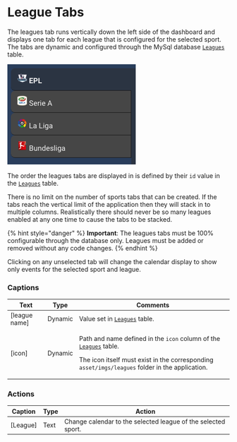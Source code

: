 # League Tabs

The leagues tab runs vertically down the left side of the dashboard and displays one tab for each league that is configured for the selected sport. The tabs are dynamic and configured through the MySql database [`Leagues`](broken-reference) table.&#x20;

![](../../../.gitbook/assets/11.png)

The order the leagues tabs are displayed in is defined by their `id` value in the [`Leagues`](broken-reference) table.

There is no limit on the number of sports tabs that can be created. If the tabs reach the vertical limit of the application then they will stack in to multiple columns. Realistically there should never be so many leagues enabled at any one time to cause the tabs to be stacked.

{% hint style="danger" %}
**Important**: The leagues tabs must be 100% configurable through the database only. Leagues must be added or removed without any code changes.
{% endhint %}

Clicking on any unselected tab will change the calendar display to show only events for the selected sport and league.

### **Captions**

| Text           | Type    | Comments                                                                                                                                                                                                                                         |
| -------------- | ------- | ------------------------------------------------------------------------------------------------------------------------------------------------------------------------------------------------------------------------------------------------ |
| \[league name] | Dynamic | Value set in [`Leagues`](broken-reference) table.                                                                                                                                                                                                |
| \[icon]        | Dynamic | <p> Path and name defined in the <code>icon</code> column of the <a href="broken-reference"><code>Leagues</code></a> table.</p><p>The icon itself must exist in the corresponding <code>asset/imgs/leagues</code> folder in the application.</p> |

### **Actions**

| Caption   | Type | Action                                                        |
| --------- | ---- | ------------------------------------------------------------- |
| \[League] | Text | Change calendar to the selected league of the selected sport. |
